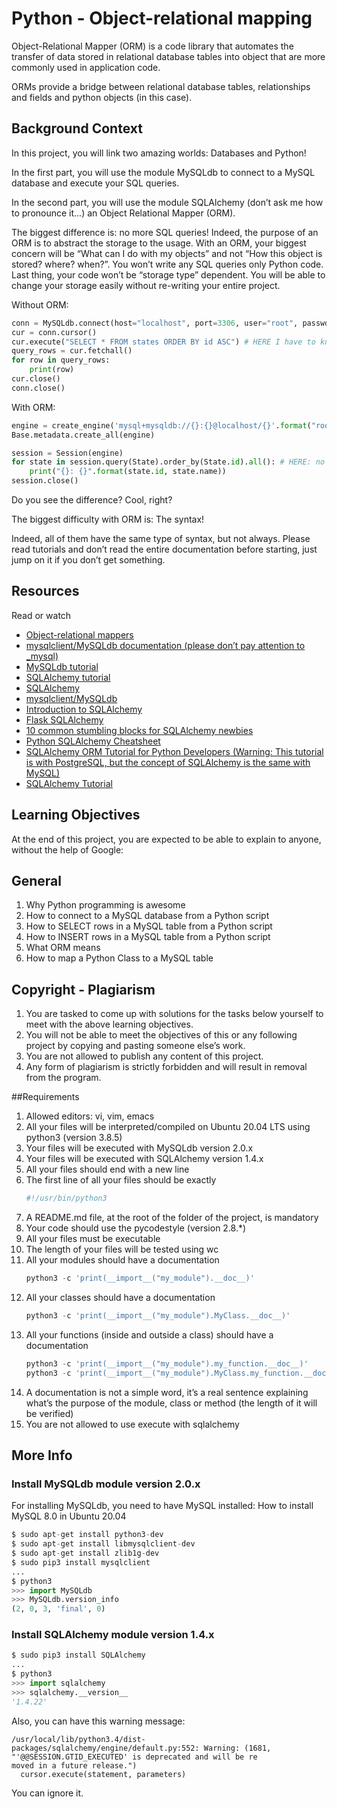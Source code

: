 # Python - Object-relational mapping
Object-Relational Mapper (ORM) is a code library that automates the transfer of data stored in relational database tables into
object that are more commonly used in application code.

ORMs provide a bridge between relational database tables, relationships and fields and python objects (in this case).

## Background Context
In this project, you will link two amazing worlds: Databases and Python!

In the first part, you will use the module MySQLdb to connect to a MySQL database and execute your SQL queries.

In the second part, you will use the module SQLAlchemy (don’t ask me how to pronounce it…) an Object Relational Mapper (ORM).

The biggest difference is: no more SQL queries! Indeed, the purpose of an ORM is to abstract the storage to the usage. With an ORM, your biggest concern will be “What can I do with my objects” and not “How this object is stored? where? when?”. You won’t write any SQL queries only Python code. Last thing, your code won’t be “storage type” dependent. You will be able to change your storage easily without re-writing your entire project.

Without ORM:

```python
conn = MySQLdb.connect(host="localhost", port=3306, user="root", passwd="root", db="my_db", charset="utf8")
cur = conn.cursor()
cur.execute("SELECT * FROM states ORDER BY id ASC") # HERE I have to know SQL to grab all states in my database
query_rows = cur.fetchall()
for row in query_rows:
    print(row)
cur.close()
conn.close()
```

With ORM:
```python
engine = create_engine('mysql+mysqldb://{}:{}@localhost/{}'.format("root", "root", "my_db"), pool_pre_ping=True)
Base.metadata.create_all(engine)

session = Session(engine)
for state in session.query(State).order_by(State.id).all(): # HERE: no SQL query, only objects!
    print("{}: {}".format(state.id, state.name))
session.close()
```

Do you see the difference? Cool, right?

The biggest difficulty with ORM is: The syntax!

Indeed, all of them have the same type of syntax, but not always. Please read tutorials and don’t read the entire documentation before starting, just jump on it if you don’t get something.

## Resources
Read or watch
* [Object-relational mappers](https://alx-intranet.hbtn.io/rltoken/a8DUOWhXpNX3TEwgyT-U8A)
* [mysqlclient/MySQLdb documentation (please don’t pay attention to _mysql)](https://alx-intranet.hbtn.io/rltoken/JtFaKjnqxudr6Hi05Us1Lw)
* [MySQLdb tutorial](https://alx-intranet.hbtn.io/rltoken/TdUSYFNGbXJG1WjCEoq5FA)
* [SQLAlchemy tutorial](https://alx-intranet.hbtn.io/rltoken/YyL5hsscviNH04XGW-XpfA)
* [SQLAlchemy](https://alx-intranet.hbtn.io/rltoken/j9azWF2Db_2rNolTxOF3SA)
* [mysqlclient/MySQLdb](https://alx-intranet.hbtn.io/rltoken/0zLhY9KqKjn-zmdb7X598Q)
* [Introduction to SQLAlchemy](https://alx-intranet.hbtn.io/rltoken/pw50Bl1Bj84wksxm018dwA)
* [Flask SQLAlchemy](https://alx-intranet.hbtn.io/rltoken/B-xIdMtGvpus8vHxAIRrPg)
* [10 common stumbling blocks for SQLAlchemy newbies](https://alx-intranet.hbtn.io/rltoken/deIzPMrfK8Ixqm-AboFHWg)
* [Python SQLAlchemy Cheatsheet](https://alx-intranet.hbtn.io/rltoken/dZfUNK3lJicGMK5PU0bE7Q)
* [SQLAlchemy ORM Tutorial for Python Developers (Warning: This tutorial is with PostgreSQL, but the concept of SQLAlchemy is the same with MySQL)](https://alx-intranet.hbtn.io/rltoken/hNxBKC8lHge5XjsRO8ksHQ)
* [SQLAlchemy Tutorial](https://alx-intranet.hbtn.io/rltoken/5G_R2NmQRFqiZb84qxYERQ)

## Learning Objectives

At the end of this project, you are expected to be able to explain to anyone, without the help of Google:

## General

1. Why Python programming is awesome
2. How to connect to a MySQL database from a Python script
3. How to SELECT rows in a MySQL table from a Python script
4. How to INSERT rows in a MySQL table from a Python script
5. What ORM means
6. How to map a Python Class to a MySQL table

## Copyright - Plagiarism

1. You are tasked to come up with solutions for the tasks below yourself to meet with the above learning objectives.
2. You will not be able to meet the objectives of this or any following project by copying and pasting someone else’s work.
3. You are not allowed to publish any content of this project.
4. Any form of plagiarism is strictly forbidden and will result in removal from the program.

##Requirements

1. Allowed editors: vi, vim, emacs
2. All your files will be interpreted/compiled on Ubuntu 20.04 LTS using python3 (version 3.8.5)
3. Your files will be executed with MySQLdb version 2.0.x
4. Your files will be executed with SQLAlchemy version 1.4.x
5. All your files should end with a new line
6. The first line of all your files should be exactly 
    ```python 
    #!/usr/bin/python3
    ```
7. A README.md file, at the root of the folder of the project, is mandatory
8. Your code should use the pycodestyle (version 2.8.*)
9. All your files must be executable
10. The length of your files will be tested using wc
11. All your modules should have a documentation
    ```python 
    python3 -c 'print(__import__("my_module").__doc__)'
    ```
12. All your classes should have a documentation 
    ```python
    python3 -c 'print(__import__("my_module").MyClass.__doc__)'
    ```
13. All your functions (inside and outside a class) should have a documentation 
    ```python
    python3 -c 'print(__import__("my_module").my_function.__doc__)'
    python3 -c 'print(__import__("my_module").MyClass.my_function.__doc__)'
    ```
14. A documentation is not a simple word, it’s a real sentence explaining what’s the purpose of the module, class or method (the length of it will be verified)
15. You are not allowed to use execute with sqlalchemy


## More Info
### Install MySQLdb module version 2.0.x

For installing MySQLdb, you need to have MySQL installed: How to install MySQL 8.0 in Ubuntu 20.04

```python
$ sudo apt-get install python3-dev
$ sudo apt-get install libmysqlclient-dev
$ sudo apt-get install zlib1g-dev
$ sudo pip3 install mysqlclient
...
$ python3
>>> import MySQLdb
>>> MySQLdb.version_info 
(2, 0, 3, 'final', 0)
```

### Install SQLAlchemy module version 1.4.x

```python
$ sudo pip3 install SQLAlchemy
...
$ python3
>>> import sqlalchemy
>>> sqlalchemy.__version__ 
'1.4.22'
```

Also, you can have this warning message:

```
/usr/local/lib/python3.4/dist-packages/sqlalchemy/engine/default.py:552: Warning: (1681, "'@@SESSION.GTID_EXECUTED' is deprecated and will be re
moved in a future release.")                                                                                                                    
  cursor.execute(statement, parameters)  
```

You can ignore it.